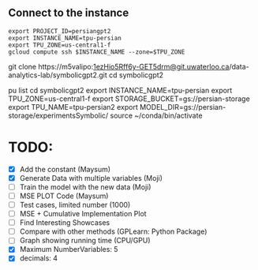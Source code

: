 ## Connect to the instance
```
export PROJECT_ID=persiangpt2
export INSTANCE_NAME=tpu-persian
export TPU_ZONE=us-central1-f
gcloud compute ssh $INSTANCE_NAME --zone=$TPU_ZONE
```

git clone https://m5valipo:1ezHio5Rff6y-GET5drm@git.uwaterloo.ca/data-analytics-lab/symbolicgpt2.git
cd symbolicgpt2

pu list
cd symbolicgpt2
export INSTANCE_NAME=tpu-persian
export TPU_ZONE=us-central1-f
export STORAGE_BUCKET=gs://persian-storage
export TPU_NAME=tpu-persian2
export MODEL_DIR=gs://persian-storage/experimentsSymbolic/
source ~/conda/bin/activate

# TODO: 
- [x] Add the constant (Maysum)
- [x] Generate Data with multiple variables (Moji)
- [ ] Train the model with the new data (Moji)
- [ ] MSE PLOT Code (Maysum)
- [ ] Test cases, limited number (1000)
- [ ] MSE + Cumulative Implementation Plot
- [ ] Find Interesting Showcases
- [ ] Compare with other methods (GPLearn: Python Package)
- [ ] Graph showing running time (CPU/GPU)
- [x] Maximum NumberVariables: 5
- [x] decimals: 4